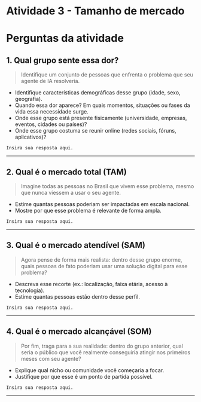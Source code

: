 # Atividade 3 - Tamanho de mercado

# Perguntas da atividade

## **1. Qual grupo sente essa dor?**

> Identifique um conjunto de pessoas que enfrenta o problema que seu agente de IA resolveria.
> 
- Identifique características demográficas desse grupo (idade, sexo, geografia).
- Quando essa dor aparece? Em quais momentos, situações ou fases da vida essa necessidade surge.
- Onde esse grupo está presente fisicamente (universidade, empresas, eventos, cidades ou países)?
- Onde esse grupo costuma se reunir online (redes sociais, fóruns, aplicativos)?

```
Insira sua resposta aqui.

```

---

## **2. Qual é o mercado total (TAM)**

> Imagine todas as pessoas no Brasil que vivem esse problema, mesmo que nunca viessem a usar o seu agente.
> 
- Estime quantas pessoas poderiam ser impactadas em escala nacional.
- Mostre por que esse problema é relevante de forma ampla.

```
Insira sua resposta aqui.

```

---

## **3. Qual é o mercado atendível (SAM)**

> Agora pense de forma mais realista: dentro desse grupo enorme, quais pessoas de fato poderiam usar uma solução digital para esse problema?
> 
- Descreva esse recorte (ex.: localização, faixa etária, acesso à tecnologia).
- Estime quantas pessoas estão dentro desse perfil.

```
Insira sua resposta aqui.

```

---

## **4. Qual é o mercado alcançável (SOM)**

> Por fim, traga para a sua realidade: dentro do grupo anterior, qual seria o público que você realmente conseguiria atingir nos primeiros meses com seu agente?
> 
- Explique qual nicho ou comunidade você começaria a focar.
- Justifique por que esse é um ponto de partida possível.

```
Insira sua resposta aqui.

```

---